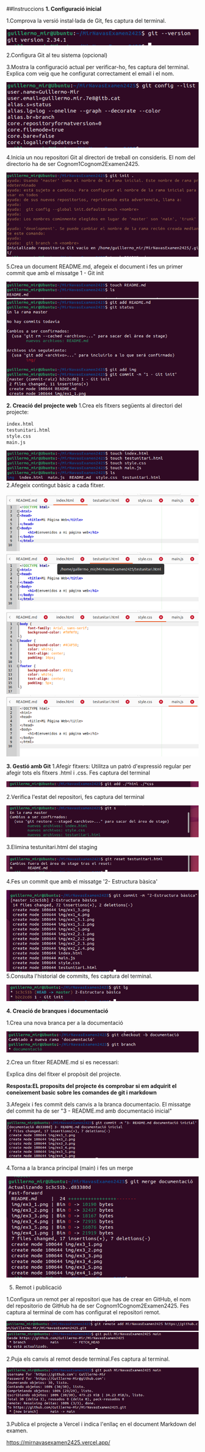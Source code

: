 ##Instruccions
**1. Configuració inicial**

1.Comprova la versió instal·lada de Git, fes captura del terminal.

![ex1](./img/ex1_1.png)

2.Configura Git al teu sistema (opcional)

3.Mostra la configuració actual per verificar-ho, fes captura del terminal. Explica com veig que he configurat correctament el email i el nom.

![ex1](./img/ex1_3.png)

4.Inicia un nou repositori Git al directori de treball on consideris. El nom del directorio ha de ser Cognom1Cognom2Examen2425.

![ex1](./img/ex1_4.png)

5.Crea un document README.md, afegeix el document i fes un primer commit que amb el missatge 1 - Git init

![ex1](./img/ex1_5.1.png)
![ex1](./img/ex1_5.2.png)

**2. Creació del projecte web**
1.Crea els fitxers següents al directori del projecte:

	index.html
	testunitari.html
	style.css
	main.js
 
![ex2](./img/ex2_1.png)
2.Afegeix contingut bàsic a cada fitxer.

![ex2](./img/ex2_2.1.png)
![ex2](./img/ex2_2.2.png)
![ex2](./img/ex2_2.3.png)
![ex2](./img/ex2_2.4.png)

**3. Gestió amb Git**
1.Afegir fitxers:
Utilitza un patró d'expressió regular per afegir tots els fitxers .html i .css. Fes captura del terminal

![ex3](./img/ex3_1.png)

2.Verifica l'estat del repositori, fes captura del terminal

![ex3](./img/ex3_2.png)

3.Elimina testunitari.html del staging

![ex3](./img/ex3_3.png)

4.Fes un commit que amb el missatge '2- Estructura bàsica'

![ex3](./img/ex3_4.png)
5.Consulta l'historial de commits, fes captura del terminal.

![ex3](./img/ex3_5.png)

**4. Creació de branques i documentació**

1.Crea una nova branca per a la documentació

![ex4](./img/ex4_1.png)

2.Crea un fitxer README.md si es necessari:

Explica dins del fitxer el propòsit del projecte.

 **Resposta:EL proposits del projecte és comprobar si em adquirit el coneixement basic sobre les comandes de git i markdown**
 
3.Afegeix i fes commit dels canvis a la branca documentacio. El missatge del commit ha de ser "3 - README.md amb documentació inicial"

![ex4](./img/ex4_3.png)

4.Torna a la branca principal (main) i fes un merge

![ex4](./img/ex4_4.png)

5. Remot i publicació
   
1.Configura un remot per al repositori que has de crear en GitHub, el nom del repositorio de GitHub ha de ser Cognom1Cognom2Examen2425. Fes captura al terminal de com has configurat el repositori remot.

![ex5](./img/ex5_1.png)
![ex5](./img/ex5_1.1.png)

2.Puja els canvis al remot desde terminal.Fes captura al terminal.

![ex5](./img/ex5_2.png)

3.Publica el projecte a Vercel i indica l'enllaç en el document Markdown del examen.

https://mirnavasexamen2425.vercel.app/

